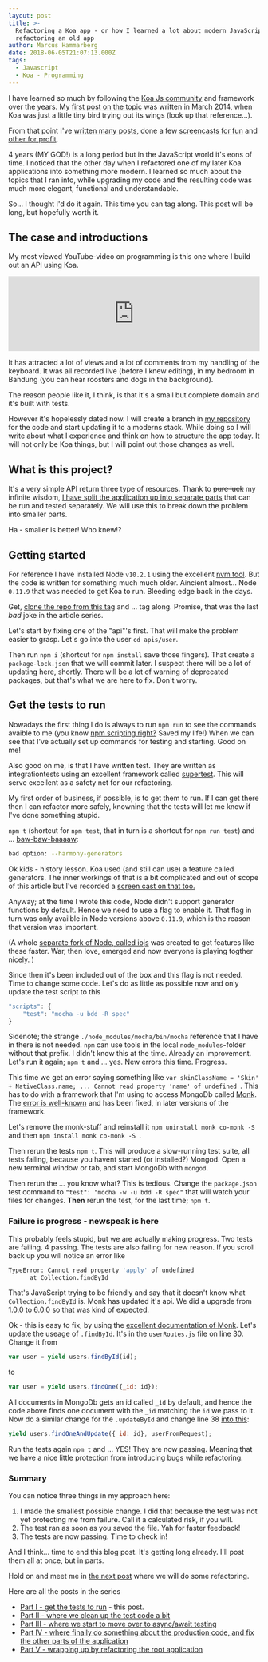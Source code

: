 ```yaml
---
layout: post
title: >-
  Refactoring a Koa app - or how I learned a lot about modern JavaScript while
  refactoring an old app
author: Marcus Hammarberg
date: 2018-06-05T21:07:13.000Z
tags:
  - Javascript
  - Koa - Programming
---
```


I have learned so much by following the [Koa Js community](https://koajs.com/) and framework over the years. My [first post on the topic](http://www.marcusoft.net/2014/03/koaintro.html) was written in March 2014, when Koa was just a little tiny bird trying out its wings (look up that reference…).

From that point I've [written many posts](http://www.marcusoft.net/tags/#Koa), done a few [screencasts for fun](https://www.youtube.com/watch?v=aTTjednotGQ)  and [other for profit](https://www.pluralsight.com/courses/javascript-koa-introduction).

4 years (MY GOD!) is a long period but in the JavaScript world it's eons of time. I noticed that the other day when I refactored one of my later Koa applications into something more modern. I learned so much about the topics that I ran into, while upgrading my code and the resulting code was much more elegant, functional and understandable.

So… I thought I'd do it again. This time you can tag along. This post will be long, but hopefully worth it.

<!-- excerpt-end -->

## The case and introductions

My most viewed YouTube-video on programming is this one where I build out an API using Koa.

<iframe width="100%" src="https://www.youtube.com/embed/aTTjednotGQ" frameborder="0" allow="autoplay; encrypted-media" allowfullscreen></iframe>

It has attracted a lot of views and a lot of comments from my handling of the keyboard. It was all recorded live (before I knew editing), in my bedroom in Bandung (you can hear roosters and dogs in the background).

The reason people like it, I think, is that it's a small but complete domain and it's built with tests.

However it's hopelessly dated now. I will create a branch in [my repository](https://github.com/marcusoftnet/UserApiWithTest) for the code and start updating it to a moderns stack. While doing so I will write about what I experience and think on how to structure the app today. It will not only be Koa things, but I will point out those changes as well.

## What is this project?

It's a very simple API return three type of resources. Thank to ~~pure luck~~ my infinite wisdom, [I have split the application up into separate parts](http://www.marcusoft.net/2015/05/splitting-an-koa-app-into-parts-and-putting-it-together-again.html) that can be run and tested separately. We will use this to break down the problem into smaller parts.

Ha - smaller is better! Who knew!?

## Getting started

For reference I have installed Node `v10.2.1` using the excellent [nvm tool](https://github.com/creationix/nvm/blob/master/README.md).  But the code is written for something much much older. Aincient almost… Node `0.11.9` that was needed to get Koa to run. Bleeding edge back in the days.

Get, [clone the repo from this tag](https://github.com/marcusoftnet/UserApiWithTest/tree/OrignialBefore2018Update) and … tag along. Promise, that was the last *bad* joke in the article series.

Let's start by fixing one of the "api"'s first. That will make the problem easier to grasp. Let's go into the user `cd apis/user`.

Then run `npm i` (shortcut for `npm install` save those fingers). That create a `package-lock.json` that we will commit later. I suspect there will be a lot of updating here, shortly.  There will be a lot of warning of deprecated packages, but that's what we are here to fix. Don't worry.

## Get the tests to run

Nowadays the first thing I do is always to run `npm run` to see the commands avaible to me (you know [npm scripting right?](https://www.pluralsight.com/courses/npm-build-tool-introduction) Saved my life!) When we can see that I've actually set up commands for testing and starting. Good on me!

Also good on me, is that I have written test. They are written as integrationtests using an excellent framework called [supertest](https://github.com/visionmedia/supertest). This will serve excellent as a safety net for our refactoring.

My first order of business, if possible, is to get them to run. If I can get there then I can refactor more safely, knowning that the tests will let me know if I've done something stupid.

`npm t` (shortcut for `npm test`, that in turn is a shortcut for `npm run test`) and … [baw-baw-baaaaw](https://sadtrombone.com/):

```bash
bad option: --harmony-generators
```

Ok kids - history lesson. Koa used (and still can use) a feature called generators. The inner workings of that is a bit complicated and out of scope of this article but I've recorded a [screen cast on that too.](https://www.youtube.com/watch?v=egLUa6urd6I)

Anyway; at the time I wrote this code, Node didn't support generator functions by default. Hence we need to use a flag to enable it. That flag in turn was only availble in Node versions above `0.11.9`, which is the reason that version was important.

(A whole [separate fork of Node, called iojs](https://www.pluralsight.com/courses/running-node-applications-io-js) was created to get features like these faster. War, then love, emerged and now everyone is playing togther nicely. )

Since then it's been included out of the box and this flag is not needed. Time to change some code. Let's do as little as possible now and only update the test script to this

```javascript
"scripts": {
	"test": "mocha -u bdd -R spec"
}
```

Sidenote; the strange `./node_modules/mocha/bin/mocha` reference that I have in there is not needed. `npm` can use tools in the local `node_modules`-folder without that prefix. I didn't know this at the time. Already an improvement.
Let's run it again; `npm t` and … yes. New errors this time. Progress.

This time we get an error saying something like `var skinClassName = 'Skin' + NativeClass.name; ... Cannot read property 'name' of undefined `. This has to do with a framework that I'm using to access MongoDb called [Monk](https://github.com/Automattic/monk). The [error is well-known](https://github.com/sahat/tvshow-tracker/issues/9) and has been fixed, in later versions of the framework.

Let's remove the monk-stuff and reinstall it `npm uninstall monk co-monk -S ` and then `npm install monk co-monk -S `.

Then rerun the tests `npm t`. This will produce a slow-running test suite, all tests failing, because you havent started (or installed?) Mongod. Open a new terminal window or tab, and start MongoDb with `mongod`.

Then rerun the … you know what? This is tedious. Change the `package.json` test command to `"test": "mocha -w -u bdd -R spec"` that will watch your files for changes. **Then** rerun the test, for the last time; `npm t`.

### Failure is progress - newspeak is here

This probably feels stupid, but we are actually making progress. Two tests are failing. 4 passing. The tests are also failing for new reason. If you scroll back up you will notice an error like

```bash
TypeError: Cannot read property 'apply' of undefined
      at Collection.findById
```

That's JavaScript trying to be friendly and say that it doesn't know what `Collection.findById` is. Monk has updated it's api. We did a upgrade from 1.0.0 to 6.0.0 so that was kind of expected.

Ok - this is easy to fix, by using the [excellent documentation of Monk](https://automattic.github.io/monk/docs/collection/findOne.html). Let's update the useage of `.findById`. It's in the `userRoutes.js` file on line 30. Change it from

```javascript
var user = yield users.findById(id);
```

to

```javascript
var user = yield users.findOne({_id: id});
```

All documents in MongoDb gets an id called `_id` by default, and hence the code above finds one document with the `_id` matching the `id` we pass to it.
Now do a similar change for the `.updateById` and change line 38 [into this](https://automattic.github.io/monk/docs/collection/findOneAndUpdate.html):

```javascript
yield users.findOneAndUpdate({_id: id}, userFromRequest);
```

Run the tests again `npm t` and … YES! They are now passing. Meaning that we have a nice little protection from introducing bugs while refactoring.

### Summary

You can notice three things in my approach here:

1. I made the smallest possible change. I did that because the test was not yet protecting me from failure. Call it a calculated risk, if you will.
2. The test ran as soon as you saved the file. Yah for faster feedback!
3. The tests are now passing. Time to check in!

And I think… time to end this blog post. It's getting long already. I'll post them all at once, but in parts.

Hold on and meet me in [the next post](http://www.marcusoft.net/2018/06/refactoring-an-old-koa-or-how-i-learned-a-lot-modern-javascript_ii.html) where we will do some refactoring.

Here are all the posts in the series

* [Part I - get the tests to run](http://www.marcusoft.net/2018/06/refactoring-an-old-koa-or-how-i-learned-a-lot-modern-javascript.html) - this post.
* [Part II - where we clean up the test code a bit](http://www.marcusoft.net/2018/06/refactoring-an-old-koa-or-how-i-learned-a-lot-modern-javascript_ii.html)
* [Part III - where we start to move over to async/await testing](http://www.marcusoft.net/2018/06/refactoring-an-old-koa-or-how-i-learned-a-lot-modern-javascript_iii.html)
* [Part IV - where finally do something about the production code, and fix the other parts of the application](http://www.marcusoft.net/2018/06/refactoring-an-old-koa-or-how-i-learned-a-lot-modern-javascript_iv.html)
* [Part V - wrapping up by refactoring the root application](http://www.marcusoft.net/2018/06/refactoring-an-old-koa-or-how-i-learned-a-lot-modern-javascript_v.html)

